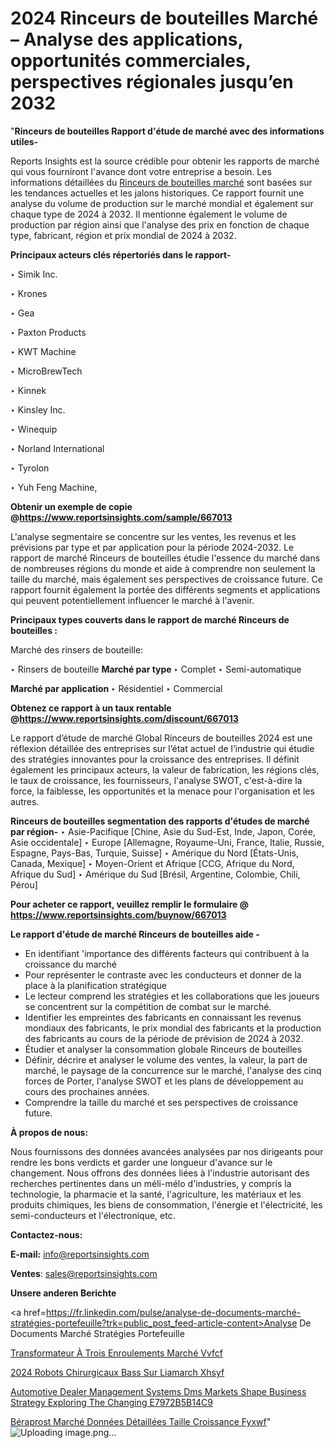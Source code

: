 # 2024 Rinceurs de bouteilles Marché – Analyse des applications, opportunités commerciales, perspectives régionales jusqu’en 2032

 "<strong>Rinceurs de bouteilles Rapport d'étude de marché avec des informations utiles-</strong>

Reports Insights est la source crédible pour obtenir les rapports de marché qui vous fourniront l'avance dont votre entreprise a besoin. Les informations détaillées du <a href=https://www.reportsinsights.com/sample/667013>Rinceurs de bouteilles marché</a> sont basées sur les tendances actuelles et les jalons historiques. Ce rapport fournit une analyse du volume de production sur le marché mondial et également sur chaque type de 2024 à 2032. Il mentionne également le volume de production par région ainsi que l'analyse des prix en fonction de chaque type, fabricant, région et prix mondial de 2024 à 2032.

<b>Principaux acteurs clés répertoriés dans le rapport-</b>

‣ Simik Inc.

‣ Krones

‣ Gea

‣ Paxton Products

‣ KWT Machine

‣ MicroBrewTech

‣ Kinnek

‣ Kinsley Inc.

‣ Winequip

‣ Norland International

‣ Tyrolon

‣ Yuh Feng Machine,

<strong><b>Obtenir un exemple de copie @</b></strong><a href=https://www.reportsinsights.com/sample/667013><strong><b>https://www.reportsinsights.com/sample/667013</b></strong></a>

L'analyse segmentaire se concentre sur les ventes, les revenus et les prévisions par type et par application pour la période 2024-2032. Le rapport de marché Rinceurs de bouteilles étudie l'essence du marché dans de nombreuses régions du monde et aide à comprendre non seulement la taille du marché, mais également ses perspectives de croissance future. Ce rapport fournit également la portée des différents segments et applications qui peuvent potentiellement influencer le marché à l'avenir.

<strong>Principaux types couverts dans le rapport de marché Rinceurs de bouteilles :</strong>

Marché des rinsers de bouteille:

‣  Rinsers de bouteille <strong> Marché <strong> par type </strong> </strong>
‣ Complet
‣ Semi-automatique

<strong>Marché par application </strong>
‣ Résidentiel
‣ Commercial

<strong><b>Obtenez ce rapport à un taux rentable @</b></strong><a href=https://www.reportsinsights.com/discount/667013><strong><b>https://www.reportsinsights.com/discount/667013</b></strong></a>

Le rapport d’étude de marché Global Rinceurs de bouteilles 2024 est une réflexion détaillée des entreprises sur l’état actuel de l’industrie qui étudie des stratégies innovantes pour la croissance des entreprises. Il définit également les principaux acteurs, la valeur de fabrication, les régions clés, le taux de croissance, les fournisseurs, l'analyse SWOT, c'est-à-dire la force, la faiblesse, les opportunités et la menace pour l'organisation et les autres.

<strong>Rinceurs de bouteilles segmentation des rapports d'études de marché par région-</strong>
‣ Asie-Pacifique [Chine, Asie du Sud-Est, Inde, Japon, Corée, Asie occidentale]
‣ Europe [Allemagne, Royaume-Uni, France, Italie, Russie, Espagne, Pays-Bas, Turquie, Suisse]
‣ Amérique du Nord [États-Unis, Canada, Mexique]
‣ Moyen-Orient et Afrique [CCG, Afrique du Nord, Afrique du Sud]
‣ Amérique du Sud [Brésil, Argentine, Colombie, Chili, Pérou]

<strong>Pour acheter ce rapport, veuillez remplir le formulaire @   <a href=https://www.reportsinsights.com/buynow/667013>https://www.reportsinsights.com/buynow/667013</a></strong>

<strong>Le rapport d'étude de marché Rinceurs de bouteilles aide -</strong>
<ul>
  <li>En identifiant 'importance des différents facteurs qui contribuent à la croissance du marché</li>
  <li>Pour représenter le contraste avec les conducteurs et donner de la place à la planification stratégique</li>
  <li>Le lecteur comprend les stratégies et les collaborations que les joueurs se concentrent sur la compétition de combat sur le marché.</li>
  <li>Identifier les empreintes des fabricants en connaissant les revenus mondiaux des fabricants, le prix mondial des fabricants et la production des fabricants au cours de la période de prévision de 2024 à 2032.</li>
  <li>Étudier et analyser la consommation globale Rinceurs de bouteilles</li>
  <li>Définir, décrire et analyser le volume des ventes, la valeur, la part de marché, le paysage de la concurrence sur le marché, l'analyse des cinq forces de Porter, l'analyse SWOT et les plans de développement au cours des prochaines années.</li>
  <li>Comprendre la taille du marché et ses perspectives de croissance future.</li>
</ul>
<strong>À propos de nous:</strong>

Nous fournissons des données avancées analysées par nos dirigeants pour rendre les bons verdicts et garder une longueur d'avance sur le changement. Nous offrons des données liées à l'industrie autorisant des recherches pertinentes dans un méli-mélo d'industries, y compris la technologie, la pharmacie et la santé, l'agriculture, les matériaux et les produits chimiques, les biens de consommation, l'énergie et l'électricité, les semi-conducteurs et l'électronique, etc.

<strong>Contactez-nous:</strong>

<strong>E-mail:</strong> <a href=mailto:info@reportsinsights.com>info@reportsinsights.com</a>

<strong>Ventes</strong>: <a href=mailto:sales@reportsinsights.com>sales@reportsinsights.com</a>

<strong>Unsere anderen Berichte</strong>

<a href=https://fr.linkedin.com/pulse/analyse-de-documents-marché-stratégies-portefeuille?trk=public_post_feed-article-content>Analyse De Documents Marché Stratégies Portefeuille</a>

<a href=https://fr.linkedin.com/pulse/transformateur-à-trois-enroulements-marché-vvfcf/>Transformateur À Trois Enroulements Marché Vvfcf</a>

<a href=https://www.linkedin.com/pulse/2024-robots-chirurgicaux-bas%C3%A9s-sur-liamarch%C3%A9-xhsyf/>2024 Robots Chirurgicaux Bass Sur Liamarch Xhsyf</a>

<a href=https://medium.com/@sakshideshmukh994/automotive-dealer-management-systems-dms-markets-shape-business-strategy-exploring-the-changing-e7972b5b14c9>Automotive Dealer Management Systems Dms Markets Shape Business Strategy Exploring The Changing E7972B5B14C9</a>

<a href=https://fr.linkedin.com/pulse/béraprost-marché-données-détaillées-taille-croissance-fyxwf/>Béraprost Marché Données Détaillées Taille Croissance Fyxwf</a>"
![Uploading image.png…]()

